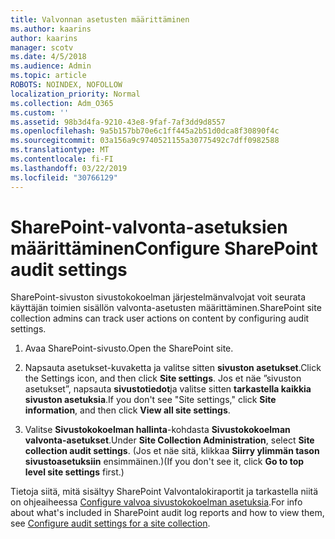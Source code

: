 ```yaml
---
title: Valvonnan asetusten määrittäminen
ms.author: kaarins
author: kaarins
manager: scotv
ms.date: 4/5/2018
ms.audience: Admin
ms.topic: article
ROBOTS: NOINDEX, NOFOLLOW
localization_priority: Normal
ms.collection: Adm_O365
ms.custom: ''
ms.assetid: 98b3d4fa-9210-43e8-9faf-7af3dd9d8557
ms.openlocfilehash: 9a5b157bb70e6c1ff445a2b51d0dca8f30890f4c
ms.sourcegitcommit: 03a156a9c9740521155a30775492c7dff0982588
ms.translationtype: MT
ms.contentlocale: fi-FI
ms.lasthandoff: 03/22/2019
ms.locfileid: "30766129"
---
```

# <a name="configure-sharepoint-audit-settings"></a><span data-ttu-id="e7c1e-102">SharePoint-valvonta-asetuksien määrittäminen</span><span class="sxs-lookup"><span data-stu-id="e7c1e-102">Configure SharePoint audit settings</span></span>

<span data-ttu-id="e7c1e-103">SharePoint-sivuston sivustokokoelman järjestelmänvalvojat voit seurata käyttäjän toimien sisällön valvonta-asetusten määrittäminen.</span><span class="sxs-lookup"><span data-stu-id="e7c1e-103">SharePoint site collection admins can track user actions on content by configuring audit settings.</span></span>
  
1. <span data-ttu-id="e7c1e-104">Avaa SharePoint-sivusto.</span><span class="sxs-lookup"><span data-stu-id="e7c1e-104">Open the SharePoint site.</span></span>
    
2. <span data-ttu-id="e7c1e-105">Napsauta asetukset-kuvaketta ja valitse sitten **sivuston asetukset**.</span><span class="sxs-lookup"><span data-stu-id="e7c1e-105">Click the Settings icon, and then click **Site settings**.</span></span> <span data-ttu-id="e7c1e-106">Jos et näe ”sivuston asetukset”, napsauta **sivustotiedot**ja valitse sitten **tarkastella kaikkia sivuston asetuksia**.</span><span class="sxs-lookup"><span data-stu-id="e7c1e-106">If you don't see "Site settings," click **Site information**, and then click **View all site settings**.</span></span>
    
3. <span data-ttu-id="e7c1e-107">Valitse **Sivustokokoelman hallinta**-kohdasta **Sivustokokoelman valvonta-asetukset**.</span><span class="sxs-lookup"><span data-stu-id="e7c1e-107">Under **Site Collection Administration**, select **Site collection audit settings**.</span></span> <span data-ttu-id="e7c1e-108">(Jos et näe sitä, klikkaa **Siirry ylimmän tason sivustoasetuksiin** ensimmäinen.)</span><span class="sxs-lookup"><span data-stu-id="e7c1e-108">(If you don't see it, click **Go to top level site settings** first.)</span></span> 
    
<span data-ttu-id="e7c1e-109">Tietoja siitä, mitä sisältyy SharePoint Valvontalokiraportit ja tarkastella niitä on ohjeaiheessa [Configure valvoa sivustokokoelman asetuksia](https://go.microsoft.com/fwlink/?linkid=404050).</span><span class="sxs-lookup"><span data-stu-id="e7c1e-109">For info about what's included in SharePoint audit log reports and how to view them, see [Configure audit settings for a site collection](https://go.microsoft.com/fwlink/?linkid=404050).</span></span>
  

